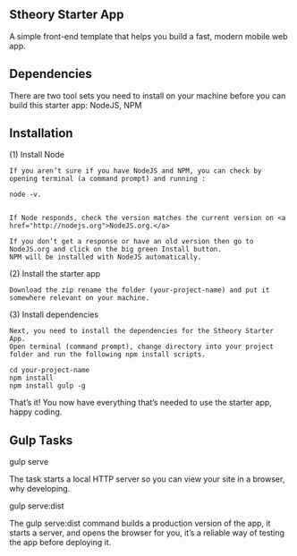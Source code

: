 ## Stheory Starter App

A simple front-end template that helps you build a fast, modern mobile web app.

## Dependencies

There are two tool sets you need to install on your machine before you can build this starter app: NodeJS, NPM

## Installation

(1) Install Node

    If you aren’t sure if you have NodeJS and NPM, you can check by opening terminal (a command prompt) and running :

    node -v.


    If Node responds, check the version matches the current version on <a href="http://nodejs.org">NodeJS.org.</a>

    If you don’t get a response or have an old version then go to NodeJS.org and click on the big green Install button.
    NPM will be installed with NodeJS automatically.

(2) Install the starter app

    Download the zip rename the folder (your-project-name) and put it somewhere relevant on your machine.

(3) Install dependencies

    Next, you need to install the dependencies for the Stheory Starter App.
    Open terminal (command prompt), change directory into your project folder and run the following npm install scripts.

    cd your-project-name
    npm install
    npm install gulp -g


That’s it! You now have everything that’s needed to use the starter app, happy coding.


## Gulp Tasks

gulp serve

The task starts a local HTTP server so you can view your site in a browser, why developing.

gulp serve:dist

The gulp serve:dist command builds a production version of the app, it starts a server, and opens the browser for you, it’s a reliable way of testing the app before deploying it.
